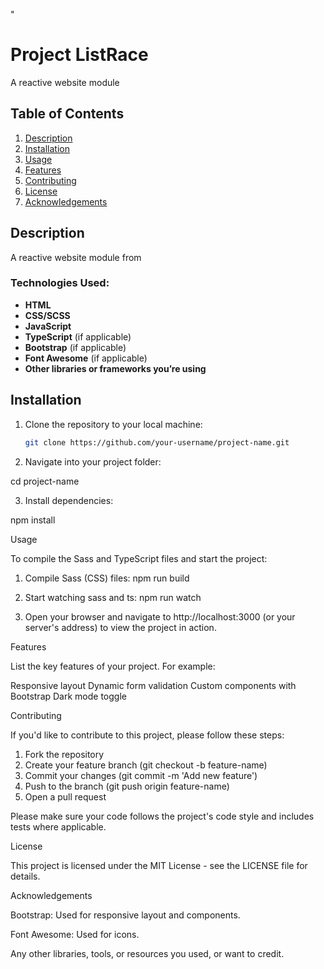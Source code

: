 "

# Project ListRace

A reactive website module

## Table of Contents

1. [Description](#description)
2. [Installation](#installation)
3. [Usage](#usage)
4. [Features](#features)
5. [Contributing](#contributing)
6. [License](#license)
7. [Acknowledgements](#acknowledgements)

## Description

A reactive website module from

### Technologies Used:

- **HTML**
- **CSS/SCSS**
- **JavaScript**
- **TypeScript** (if applicable)
- **Bootstrap** (if applicable)
- **Font Awesome** (if applicable)
- **Other libraries or frameworks you’re using**

## Installation

1. Clone the repository to your local machine:

   ```bash
   git clone https://github.com/your-username/project-name.git

   ```

2. Navigate into your project folder:

cd project-name

3. Install dependencies:

npm install

Usage

To compile the Sass and TypeScript files and start the project:

1. Compile Sass (CSS) files:
   npm run build

2. Start watching sass and ts:
   npm run watch

3. Open your browser and navigate to http://localhost:3000 (or your server's address) to view the project in action.

Features

List the key features of your project. For example:

Responsive layout
Dynamic form validation
Custom components with Bootstrap
Dark mode toggle

Contributing

If you'd like to contribute to this project, please follow these steps:

1. Fork the repository
2. Create your feature branch (git checkout -b feature-name)
3. Commit your changes (git commit -m 'Add new feature')
4. Push to the branch (git push origin feature-name)
5. Open a pull request

Please make sure your code follows the project's code style and includes tests where applicable.

License

This project is licensed under the MIT License - see the LICENSE file for details.

Acknowledgements

Bootstrap: Used for responsive layout and components.

Font Awesome: Used for icons.

Any other libraries, tools, or resources you used, or want to credit.

